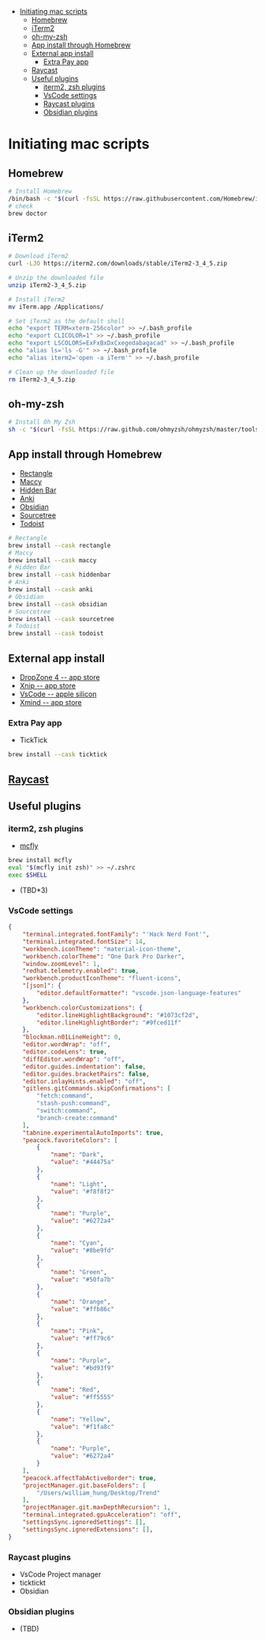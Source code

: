 - [Initiating mac scripts](#initiating-mac-scripts)
  - [Homebrew](#homebrew)
  - [iTerm2](#iterm2)
  - [oh-my-zsh](#oh-my-zsh)
  - [App install through Homebrew](#app-install-through-homebrew)
  - [External app install](#external-app-install)
    - [Extra Pay app](#extra-pay-app)
  - [Raycast](#raycast)
  - [Useful plugins](#useful-plugins)
    - [iterm2, zsh plugins](#iterm2-zsh-plugins)
    - [VsCode settings](#vscode-settings)
    - [Raycast plugins](#raycast-plugins)
    - [Obsidian plugins](#obsidian-plugins)

# Initiating mac scripts
## Homebrew
```bash
# Install Homebrew
/bin/bash -c "$(curl -fsSL https://raw.githubusercontent.com/Homebrew/install/master/install.sh)"
# check
brew doctor
```
## iTerm2
```bash
# Download iTerm2
curl -LJO https://iterm2.com/downloads/stable/iTerm2-3_4_5.zip

# Unzip the downloaded file
unzip iTerm2-3_4_5.zip

# Install iTerm2
mv iTerm.app /Applications/

# Set iTerm2 as the default shell
echo "export TERM=xterm-256color" >> ~/.bash_profile
echo "export CLICOLOR=1" >> ~/.bash_profile
echo "export LSCOLORS=ExFxBxDxCxegedabagacad" >> ~/.bash_profile
echo "alias ls='ls -G'" >> ~/.bash_profile
echo "alias iterm2='open -a iTerm'" >> ~/.bash_profile

# Clean up the downloaded file
rm iTerm2-3_4_5.zip
```
## oh-my-zsh
```bash
# Install Oh My Zsh
sh -c "$(curl -fsSL https://raw.github.com/ohmyzsh/ohmyzsh/master/tools/install.sh)"
```

## App install through Homebrew
- [Rectangle](https://github.com/rxhanson/Rectangle)
- [Maccy](https://github.com/p0deje/Maccy)
- [Hidden Bar](https://github.com/dwarvesf/hidden)
- [Anki](https://apps.ankiweb.net/)
- [Obsidian](https://obsidian.md/)
- [Sourcetree](https://www.sourcetreeapp.com/)
- [Todoist](https://todoist.com/home)
```bash
# Rectangle
brew install --cask rectangle
# Maccy
brew install --cask maccy
# Hidden Bar
brew install --cask hiddenbar
# Anki 
brew install --cask anki
# Obsidian 
brew install --cask obsidian
# Sourcetree
brew install --cask sourcetree
# Todoist
brew install --cask todoist
```

## External app install
- [DropZone 4 -- app store](https://github.com/aptonic/dropzone4-actions)
- [Xnip -- app store](https://www.xnipapp.com/)
- [VsCode -- apple silicon](https://code.visualstudio.com/)
- [Xmind -- app store](https://xmind.app/pricing/?ref=googlepa)

### Extra Pay app
- TickTick
```bash
brew install --cask ticktick
```

## [Raycast](https://www.raycast.com/)


## Useful plugins
### iterm2, zsh plugins
- [mcfly](https://github.com/cantino/mcfly)
```bash
brew install mcfly
eval "$(mcfly init zsh)" >> ~/.zshrc
exec $SHELL
```
- (TBD*3)
### VsCode settings
```json
{
    "terminal.integrated.fontFamily": "'Hack Nerd Font'",
    "terminal.integrated.fontSize": 14,
    "workbench.iconTheme": "material-icon-theme",
    "workbench.colorTheme": "One Dark Pro Darker",
    "window.zoomLevel": 1,
    "redhat.telemetry.enabled": true,
    "workbench.productIconTheme": "fluent-icons",
    "[json]": {
        "editor.defaultFormatter": "vscode.json-language-features"
    },
    "workbench.colorCustomizations": {
        "editor.lineHighlightBackground": "#1073cf2d",
        "editor.lineHighlightBorder": "#9fced11f"
    },
    "blockman.n01LineHeight": 0,
    "editor.wordWrap": "off",
    "editor.codeLens": true,
    "diffEditor.wordWrap": "off",
    "editor.guides.indentation": false,
    "editor.guides.bracketPairs": false,
    "editor.inlayHints.enabled": "off",
    "gitlens.gitCommands.skipConfirmations": [
        "fetch:command",
        "stash-push:command",
        "switch:command",
        "branch-create:command"
    ],
    "tabnine.experimentalAutoImports": true,
    "peacock.favoriteColors": [
        {
            "name": "Dark",
            "value": "#44475a"
        },
        {
            "name": "Light",
            "value": "#f8f8f2"
        },
        {
            "name": "Purple",
            "value": "#6272a4"
        },
        {
            "name": "Cyan",
            "value": "#8be9fd"
        },
        {
            "name": "Green",
            "value": "#50fa7b"
        },
        {
            "name": "Orange",
            "value": "#ffb86c"
        },
        {
            "name": "Pink",
            "value": "#ff79c6"
        },
        {
            "name": "Purple",
            "value": "#bd93f9"
        },
        {
            "name": "Red",
            "value": "#ff5555"
        },
        {
            "name": "Yellow",
            "value": "#f1fa8c"
        },
        {
            "name": "Purple",
            "value": "#6272a4"
        }
    ],
    "peacock.affectTabActiveBorder": true,
    "projectManager.git.baseFolders": [
        "/Users/william_hung/Desktop/Trend"
    ],
    "projectManager.git.maxDepthRecursion": 1,
    "terminal.integrated.gpuAcceleration": "off",
    "settingsSync.ignoredSettings": [],
    "settingsSync.ignoredExtensions": [],
}
```
### Raycast plugins
- VsCode Project manager 
- ticktickt
- Obsidian
### Obsidian plugins
- (TBD)